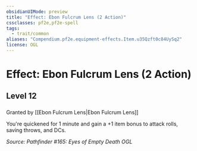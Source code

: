 ```yaml
---
obsidianUIMode: preview
title: "Effect: Ebon Fulcrum Lens (2 Action)"
cssclasses: pf2e,pf2e-spell
tags:
  - trait/common
aliases: "Compendium.pf2e.equipment-effects.Item.u35Qzft0c84UySq2"
license: OGL
---
```

# Effect: Ebon Fulcrum Lens (2 Action)
## Level 12
### 






Granted by [[Ebon Fulcrum Lens|Ebon Fulcrum Lens]]

You're quickened for 1 minute and gain a +1 item bonus to attack rolls, saving throws, and DCs.

*Source: Pathfinder #165: Eyes of Empty Death*
*OGL*